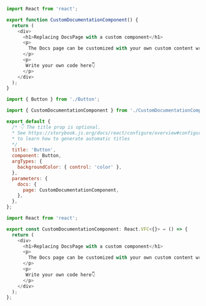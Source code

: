 ```js filename="CustomDocumentationComponent.js|jsx" renderer="common" language="js" tabTitle="custom-js-component"
import React from 'react';

export function CustomDocumentationComponent() {
  return (
    <div>
      <h1>Replacing DocsPage with a custom component</h1>
      <p>
        The Docs page can be customized with your own custom content written as a React Component.
      </p>
      <p>
       Write your own code here👇
      </p>
    </div>
  );
}
```
```js filename="Button.stories.js|jsx|ts|tsx"  renderer="common" language="js" tabTitle="story"
import { Button } from './Button';

import { CustomDocumentationComponent } from './CustomDocumentationComponent';

export default {
  /* 👇 The title prop is optional.
  * See https://storybook.js.org/docs/react/configure/overview#configure-story-loading
  * to learn how to generate automatic titles
  */
  title: 'Button',
  component: Button,
  argTypes: {
    backgroundColor: { control: 'color' },
  },
  parameters: {
    docs: {
      page: CustomDocumentationComponent,
    },
  },
};
```
```ts filename="CustomDocumentationComponent.ts|tsx" renderer="common" language="ts" tabTitle="custom-ts-component"
import React from 'react';

export const CustomDocumentationComponent: React.VFC<{}> = () => {
  return (
    <div>
      <h1>Replacing DocsPage with a custom component</h1>
      <p>
        The Docs page can be customized with your own custom content written as a React Component.
      </p>
      <p>
       Write your own code here👇
      </p>
    </div>
  );
};
```
